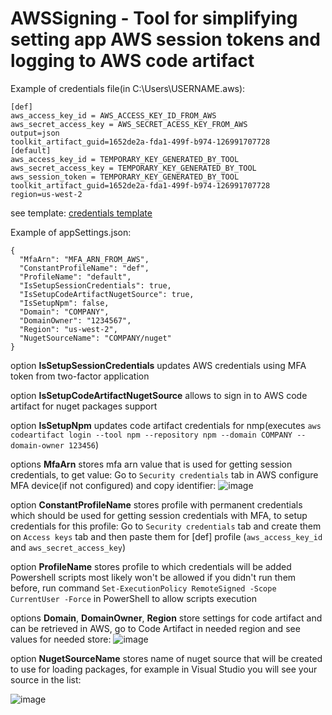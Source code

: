 # AWSSigning - Tool for simplifying setting app AWS session tokens and logging to AWS code artifact
Example of credentials file(in C:\Users\USERNAME\.aws\):
```
[def]
aws_access_key_id = AWS_ACCESS_KEY_ID_FROM_AWS
aws_secret_access_key = AWS_SECRET_ACESS_KEY_FROM_AWS
output=json
toolkit_artifact_guid=1652de2a-fda1-499f-b974-126991707728
[default]
aws_access_key_id = TEMPORARY_KEY_GENERATED_BY_TOOL
aws_secret_access_key = TEMPORARY_KEY_GENERATED_BY_TOOL
aws_session_token = TEMPORARY_KEY_GENERATED_BY_TOOL
toolkit_artifact_guid=1652de2a-fda1-499f-b974-126991707728
region=us-west-2
```
see template: [credentials template](https://github.com/DenisDoroshko/AWSSigning/blob/main/AWS_Signing/CredentialsTemplate)

Example of appSettings.json:
```
{
  "MfaArn": "MFA_ARN_FROM_AWS",
  "ConstantProfileName": "def",
  "ProfileName": "default",
  "IsSetupSessionCredentials": true,
  "IsSetupCodeArtifactNugetSource": true,
  "IsSetupNpm": false,
  "Domain": "COMPANY",
  "DomainOwner": "1234567",
  "Region": "us-west-2",
  "NugetSourceName": "COMPANY/nuget"
}
```
option **IsSetupSessionCredentials** updates AWS credentials using MFA token from two-factor application

option **IsSetupCodeArtifactNugetSource** allows to sign in to AWS code artifact for nuget packages support

option **IsSetupNpm** updates code artifact credentials for nmp(executes `aws codeartifact login --tool npm --repository npm --domain COMPANY --domain-owner 123456`)

options **MfaArn** stores mfa arn value that is used for getting session credentials, to get value:
Go to `Security credentials` tab in AWS configure MFA device(if not configured) and copy identifier:
![image](https://user-images.githubusercontent.com/71182505/189976814-e00fc4dd-3b70-4425-ba2d-1eb1c514e94e.png)

option **ConstantProfileName** stores profile with permanent credentials which should be used for getting session credentials with MFA,
to setup credentials for this profile:
Go to `Security credentials` tab and create them on `Access keys` tab and then paste them for [def] profile (`aws_access_key_id` and `aws_secret_access_key`)

option **ProfileName** stores profile to which credentials will be added
Powershell scripts most likely won't be allowed if you didn't run them before, run command `Set-ExecutionPolicy RemoteSigned -Scope CurrentUser -Force` in PowerShell to allow scripts execution

options **Domain**, **DomainOwner**, **Region** store settings for code artifact and can be retrieved in AWS, go to Code Artifact in needed region and see values for needed store:
![image](https://github.com/DenisDoroshko/AWSSigning/assets/71182505/d1ff48e1-92aa-4199-bbe5-edf62b430cdf)

option **NugetSourceName** stores name of nuget source that will be created to use for loading packages, for example in Visual Studio you will see your source in the list:

![image](https://github.com/DenisDoroshko/AWSSigning/assets/71182505/bb17093b-83d9-4a22-93bc-35ceae0b1185)

